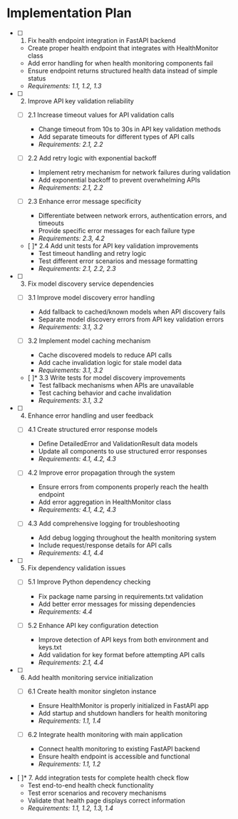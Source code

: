 # Implementation Plan

- [ ] 1. Fix health endpoint integration in FastAPI backend
  - Create proper health endpoint that integrates with HealthMonitor class
  - Add error handling for when health monitoring components fail
  - Ensure endpoint returns structured health data instead of simple status
  - _Requirements: 1.1, 1.2, 1.3_

- [ ] 2. Improve API key validation reliability
  - [ ] 2.1 Increase timeout values for API validation calls
    - Change timeout from 10s to 30s in API key validation methods
    - Add separate timeouts for different types of API calls
    - _Requirements: 2.1, 2.2_
  
  - [ ] 2.2 Add retry logic with exponential backoff
    - Implement retry mechanism for network failures during validation
    - Add exponential backoff to prevent overwhelming APIs
    - _Requirements: 2.1, 2.2_
  
  - [ ] 2.3 Enhance error message specificity
    - Differentiate between network errors, authentication errors, and timeouts
    - Provide specific error messages for each failure type
    - _Requirements: 2.3, 4.2_
  
  - [ ]* 2.4 Add unit tests for API key validation improvements
    - Test timeout handling and retry logic
    - Test different error scenarios and message formatting
    - _Requirements: 2.1, 2.2, 2.3_

- [ ] 3. Fix model discovery service dependencies
  - [ ] 3.1 Improve model discovery error handling
    - Add fallback to cached/known models when API discovery fails
    - Separate model discovery errors from API key validation errors
    - _Requirements: 3.1, 3.2_
  
  - [ ] 3.2 Implement model caching mechanism
    - Cache discovered models to reduce API calls
    - Add cache invalidation logic for stale model data
    - _Requirements: 3.1, 3.2_
  
  - [ ]* 3.3 Write tests for model discovery improvements
    - Test fallback mechanisms when APIs are unavailable
    - Test caching behavior and cache invalidation
    - _Requirements: 3.1, 3.2_

- [ ] 4. Enhance error handling and user feedback
  - [ ] 4.1 Create structured error response models
    - Define DetailedError and ValidationResult data models
    - Update all components to use structured error responses
    - _Requirements: 4.1, 4.2, 4.3_
  
  - [ ] 4.2 Improve error propagation through the system
    - Ensure errors from components properly reach the health endpoint
    - Add error aggregation in HealthMonitor class
    - _Requirements: 4.1, 4.2, 4.3_
  
  - [ ] 4.3 Add comprehensive logging for troubleshooting
    - Add debug logging throughout the health monitoring system
    - Include request/response details for API calls
    - _Requirements: 4.1, 4.4_

- [ ] 5. Fix dependency validation issues
  - [ ] 5.1 Improve Python dependency checking
    - Fix package name parsing in requirements.txt validation
    - Add better error messages for missing dependencies
    - _Requirements: 4.4_
  
  - [ ] 5.2 Enhance API key configuration detection
    - Improve detection of API keys from both environment and keys.txt
    - Add validation for key format before attempting API calls
    - _Requirements: 2.1, 4.4_

- [ ] 6. Add health monitoring service initialization
  - [ ] 6.1 Create health monitor singleton instance
    - Ensure HealthMonitor is properly initialized in FastAPI app
    - Add startup and shutdown handlers for health monitoring
    - _Requirements: 1.1, 1.4_
  
  - [ ] 6.2 Integrate health monitoring with main application
    - Connect health monitoring to existing FastAPI backend
    - Ensure health endpoint is accessible and functional
    - _Requirements: 1.1, 1.2_

- [ ]* 7. Add integration tests for complete health check flow
  - Test end-to-end health check functionality
  - Test error scenarios and recovery mechanisms
  - Validate that health page displays correct information
  - _Requirements: 1.1, 1.2, 1.3, 1.4_